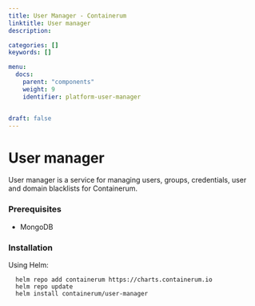 ```yaml
---
title: User Manager - Containerum
linktitle: User manager
description:

categories: []
keywords: []

menu:
  docs:
    parent: "components"
    weight: 9
    identifier: platform-user-manager


draft: false
---
```


# User manager

User manager is a service for managing users, groups, credentials, user and domain blacklists for Containerum.

### Prerequisites

- MongoDB

### Installation

Using Helm:

```
  helm repo add containerum https://charts.containerum.io
  helm repo update
  helm install containerum/user-manager
```
